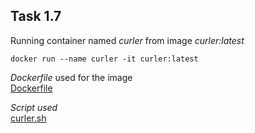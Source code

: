## Task 1.7  

Running container named *curler* from image *curler:latest*

`docker run --name curler -it curler:latest`  

*Dockerfile* used for the image  
[Dockerfile](dockerfile)

*Script used*  
[curler.sh](curler.sh)

